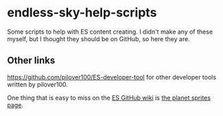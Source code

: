 # endless-sky-help-scripts

Some scripts to help with ES content creating. I didn't make any of these myself, but I thought they should be on GitHub, so here they are.

## Other links

https://github.com/pilover100/ES-developer-tool for other developer tools written by pilover100.

One thing that is easy to miss on the [ES GitHub wiki](https://github.com/endless-sky/endless-sky/wiki/) is [the planet sprites page](https://github.com/endless-sky/endless-sky/wiki/PlanetSprites).
